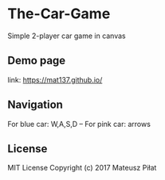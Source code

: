 # The-Car-Game
Simple 2-player car game in canvas

## Demo page
link: https://mat137.github.io/

## Navigation
For blue car: W,A,S,D &ndash;
For pink car: arrows

## License

MIT License Copyright (c) 2017 Mateusz Piłat
